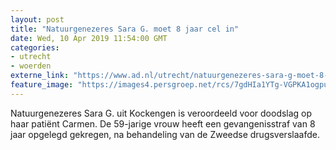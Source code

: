 ```yaml
---
layout: post
title: "Natuurgenezeres Sara G. moet 8 jaar cel in"
date: Wed, 10 Apr 2019 11:54:00 GMT
categories: 
- utrecht 
- woerden 
externe_link: "https://www.ad.nl/utrecht/natuurgenezeres-sara-g-moet-8-jaar-cel-in~a8c2939d/"
feature_image: "https://images4.persgroep.net/rcs/7gdHIa1YTg-VGPKA1ogpu3oY1ZI/diocontent/143279918/_fitwidth/400/?appId=21791a8992982cd8da851550a453bd7f&quality=0.7"
---
```


Natuurgenezeres Sara G. uit Kockengen is veroordeeld voor doodslag op haar patiënt Carmen. De 59-jarige vrouw heeft een gevangenisstraf van 8 jaar opgelegd gekregen, na behandeling van de Zweedse drugsverslaafde.
